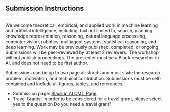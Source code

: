 ## Submission Instructions
---
We welcome theoretical, empirical, and applied work in machine learning and artificial intelligence, including, but not limited to, search, planning, knowledge representation, reasoning, natural language processing, computer vision, robotics, multiagent systems, statistical reasoning, and deep learning. Work may be previously published, completed, or ongoing. Submissions will be peer-reviewed by at least 2 reviewers. The workshop will not publish proceedings. The presenter must be a Black researcher in AI, and does not need to be first author.

Submissions can be up to two page abstracts and must state the research problem, motivation, and technical contribution. Submissions must be self-contained and include all figures, tables, and references.

- Submission page: [Black in AI CMT Page](https://cmt3.research.microsoft.com/User/Login?ReturnUrl=%2FBLACKINAI2017)
- Travel Grants: In order to be considered for a travel grant, please select yes to the question Do you need a travel grant?